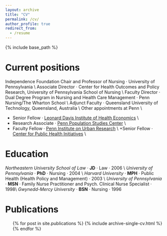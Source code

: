 ```yaml
---
layout: archive
title: "CV"
permalink: /cv/
author_profile: true
redirect_from:
  - /resume
---
```


{% include base_path %}

Current positions
======
Independence Foundation Chair and Professor of Nursing · University of Pennsylvania \\
Associate Director · Center for Health Outcomes and Policy Research, University of Pennsylvania School of Nursing \\
Faculty Director · Dual Degree Program in Nursing and Health Care Management · Penn Nursing/The Wharton School \\
Adjunct Faculty · Queensland University of Technology, Queensland, Australia \\
Other appointments at Penn \\
+ Senior Fellow · [Leonard Davis Institute of Health Economics](https://ldi.upenn.edu/expert/matthew-d-mchugh-phd-jd-mph) \\
+ Research Associate · [Penn Population Studies Center](https://www.pop.upenn.edu/bio/matthew-d-mchugh) \\
+ Faculty Fellow · [Penn Institute on Urban Research](https://penniur.upenn.edu/people) \\
+Senior Fellow · [Center for Public Health Initiatives](http://www.cphi.upenn.edu/) \\

Education
======
*Northeastern University School of Law* · **JD** · Law · 2006 \\
*University of Pennsylvania* · **PhD** · Nursing · 2004 \\
*Harvard University* · **MPH** · Public Health (Health Policy and Management) · 2003 \\
*University of Pennsylvania* · **MSN** · Family Nurse Practitioner and Psych. Clinical Nurse Specialist · 1998\\
*Gwynedd-Mercy University* · **BSN** · Nursing · 1996 

Publications
======
  <ul>{% for post in site.publications %}
    {% include archive-single-cv.html %}
  {% endfor %}</ul>
  
